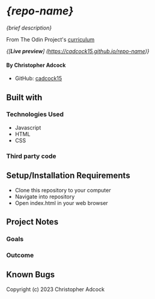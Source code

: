 # _{repo-name}_

_{brief description}_

From The Odin Project's [curriculum](https://www.theodinproject.com/)

_{[**Live preview**] (https://cadcock15.github.io/repo-name)}_

#### By **Christopher Adcock**
* GitHub: [cadcock15](https://github.com/cadcock15)

## Built with

### Technologies Used

* Javascript
* HTML
* CSS

### Third party code

## Setup/Installation Requirements

* Clone this repository to your computer
* Navigate into repository
* Open index.html in your web browser

## Project Notes

### Goals

### Outcome

## Known Bugs

Copyright (c) 2023 Christopher Adcock

